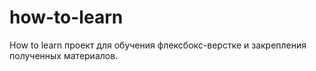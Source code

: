 # how-to-learn
How to learn
проект для обучения флексбокс-верстке и закрепления полученных материалов.
